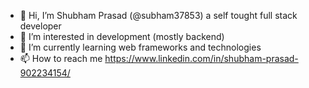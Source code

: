 - 👋 Hi, I’m Shubham Prasad (@subham37853) a self tought full stack developer
- 👀 I’m interested in development (mostly backend) 
- 🌱 I’m currently learning web frameworks and technologies
- 📫 How to reach me https://www.linkedin.com/in/shubham-prasad-902234154/
